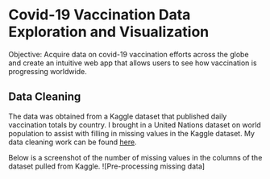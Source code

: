 # Covid-19 Vaccination Data Exploration and Visualization
Objective: Acquire data on covid-19 vaccination efforts across the globe and create an intuitive web app that allows users to see how vaccination is progressing worldwide.

## Data Cleaning
The data was obtained from a Kaggle dataset that published daily vaccination totals by country. I brought in a United Nations dataset on world population to assist with filling in missing values in the Kaggle dataset. My data cleaning work can be found [here](https://github.com/fhoang7/covid-19-vaccines/blob/main/scripts/data_cleaning.ipynb). 

Below is a screenshot of the number of missing values in the columns of the dataset pulled from Kaggle.
![Pre-processing missing data]
